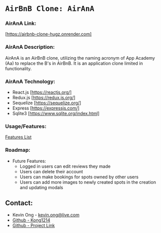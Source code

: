 # `AirBnB Clone: AirAnA`

### AirAnA Link:
[https://airbnb-clone-hugz.onrender.com]

### AirAnA Description:
AirAnA is an AirBnB clone, utilizing the naming acronym of App Academy (Aa) to replace the B's in AirBnB. It is an application clone limited in functionality.

### AirAnA Technology:
* React.js [https://reactjs.org/]
* Redux.js [https://redux.js.org/]
* Sequelize [https://sequelize.org/]
* Express [https://expressjs.com/]
* Sqlite3 [https://www.sqlite.org/index.html]

### Usage/Features:
[Features List](./features.md)

### Roadmap:
* Future Features:
    * Logged in users can edit reviews they made
    * Users can delete their account
    * Users can make bookings for spots owned by other users
    * Users can add more images to newly created spots in the creation and updating modals

## Contact:
* Kevin Ong - kevin.ong@live.com
* [Github - Kong1214](https://github.com/kong1214)
* [Github - Project Link](https://github.com/kong1214/airbnb-clone)
